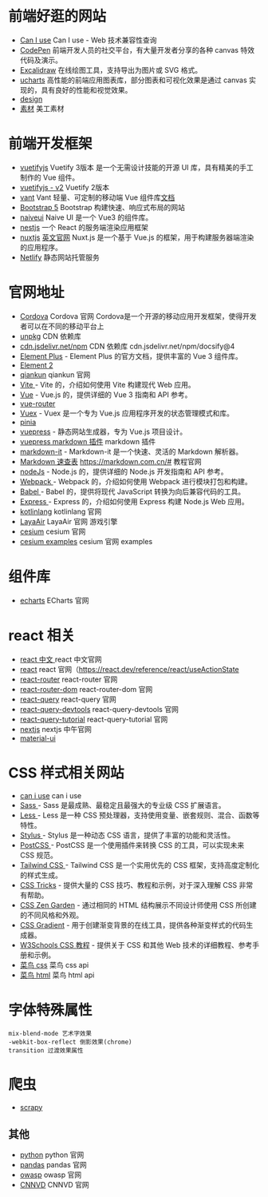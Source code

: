 # 前端好逛的网站
- [Can I use](https://caniuse.com/) Can I use - Web 技术兼容性查询
- [CodePen](https://codepen.io/) 前端开发人员的社交平台，有大量开发者分享的各种 canvas 特效代码及演示。
- [Excalidraw](https://excalidraw.com/)  在线绘图工具，支持导出为图片或 SVG 格式。
- [ucharts](https://www.ucharts.cn/) 高性能的前端应用图表库，部分图表和可视化效果是通过 canvas 实现的，具有良好的性能和视觉效果。
- [design](https://design.dev/)
- [素材](https://www.meigong8.com/) 美工素材

# 前端开发框架
- [vuetifyjs](http://www.vuetifyjs.cn/) Vuetify 3版本 是一个无需设计技能的开源 UI 库，具有精美的手工制作的 Vue 组件。
- [vuetifyjs - v2](https://v2.vuetifyjs.com/) Vuetify 2版本
- [vant](https://vant-ui.github.io/vant/#/zh-CN) Vant 轻量、可定制的移动端 Vue 组件库[文档](https://vant.pro/vant/#/zh-CN)
- [Bootstrap 5](https://v5.bootcss.com/docs/getting-started/introduction/) Bootstrap 构建快速、响应式布局的网站
- [naiveui](https://www.naiveui.com/zh-CN/light/docs/introduction) Naive UI 是一个 Vue3 的组件库。
- [nestjs](https://nextjs.org/docs) 一个 React 的服务端渲染应用框架
- [nuxtjs](https://www.nuxtjs.cn/) [英文官网](https://nuxtjs.org/) Nuxt.js 是一个基于 Vue.js 的框架，用于构建服务器端渲染的应用程序。
- [Netlify]() 静态网站托管服务

# 官网地址
- [Cordova](https://cordova.apache.org/) Cordova 官网 Cordova是一个开源的移动应用开发框架，使得开发者可以在不同的移动平台上
- [unpkg](https://unpkg.com/) CDN 依赖库
- [cdn.jsdelivr.net/npm](https://cdn.jsdelivr.net/npm) CDN 依赖库 cdn.jsdelivr.net/npm/docsify@4
- [Element Plus](https://element-plus.org/) - Element Plus 的官方文档，提供丰富的 Vue 3 组件库。
- [Element 2](https://element.eleme.io/#/zh-CN)
- [qiankun](https://qiankun.umijs.org/zh) qiankun 官网
- [Vite ](https://cn.vite.dev/config/) - Vite 的，介绍如何使用 Vite 构建现代 Web 应用。
- [Vue](https://cn.vuejs.org/guide/quick-start.html) - Vue.js 的，提供详细的 Vue 3 指南和 API 参考。
- [vue-router](https://router.vuejs.org/zh/introduction)
- [Vuex](https://vuex.vuejs.org/zh/introduction.html) - Vuex 是一个专为 Vue.js 应用程序开发的状态管理模式和库。
- [pinia](https://pinia.web3doc.top/)
- [vuepress](https://vuepress.vuejs.org/zh/guide/introduction.html#vitepress) - 静态网站生成器，专为 Vue.js 项目设计。
- [vuepress markdown 插件](https://marketplace.vuejs.press/zh/plugins/markdown) markdown 插件
- [markdown-it](https://markdown-it.github.io/) - Markdown-it 是一个快速、灵活的 Markdown 解析器。
- [Markdown 速查表](https://markdown.com.cn/cheat-sheet.html)  https://markdown.com.cn/# 教程官网
- [nodeJs](https://nodejs.org/en/docs/) - Node.js 的，提供详细的 Node.js 开发指南和 API 参考。
- [Webpack ](https://webpack.js.org/) - Webpack 的，介绍如何使用 Webpack 进行模块打包和构建。
- [Babel ](https://babeljs.io/) - Babel 的，提供将现代 JavaScript 转换为向后兼容代码的工具。
- [Express ](https://expressjs.com/) - Express 的，介绍如何使用 Express 构建 Node.js Web 应用。
- [kotlinlang](https://kotlinlang.org/docs/multiplatform.html#android-and-ios-applications) kotlinlang 官网
- [LayaAir](https://layaair.layabox.com/#/) LayaAir 官网 游戏引擎
- [cesium](https://cesium.com/learn/cesiumjs-learn/) cesium 官网
- [cesium examples](https://sandcastle.cesium.com/) cesium 官网 examples

# 组件库
- [echarts](https://echarts.apache.org/examples/zh/index.html) ECharts 官网

# react 相关
- [react 中文  ](https://react.docschina.org/) react 中文官网
- [react](https://reactjs.org/) react 官网（https://react.dev/reference/react/useActionState
- [react-router](https://reactrouter.com/) react-router 官网
- [react-router-dom](https://reactrouter.com/en/main) react-router-dom 官网
- [react-query](https://react-query.tanstack.com/) react-query 官网
- [react-query-devtools](https://react-query.tanstack.com/devtools) react-query-devtools 官网
- [react-query-tutorial](https://www.youtube.com/watch?v=5wq2hLc7oGc) react-query-tutorial 官网 
- [nextjs](https://nextjscn.org/docs) nextjs 中午官网
- [material-ui](https://mui.com/material-ui)   

# CSS 样式相关网站
- [can i use](https://caniuse.com/) can i use
- [Sass ](https://sass-lang.com/) - Sass 是最成熟、最稳定且最强大的专业级 CSS 扩展语言。
- [Less ](http://lesscss.org/) - Less 是一种 CSS 预处理器，支持使用变量、嵌套规则、混合、函数等特性。
- [Stylus ](http://styluslang.com/) - Stylus 是一种动态 CSS 语言，提供了丰富的功能和灵活性。
- [PostCSS ](https://postcss.org/) - PostCSS 是一个使用插件来转换 CSS 的工具，可以实现未来 CSS 规范。
- [Tailwind CSS ](https://tailwindcss.com/) - Tailwind CSS 是一个实用优先的 CSS 框架，支持高度定制化的样式生成。
- [CSS Tricks](https://css-tricks.com/) - 提供大量的 CSS 技巧、教程和示例，对于深入理解 CSS 非常有帮助。
- [CSS Zen Garden](http://www.csszengarden.com/) - 通过相同的 HTML 结构展示不同设计师使用 CSS 所创建的不同风格和外观。
- [CSS Gradient](https://cssgradient.io/) - 用于创建渐变背景的在线工具，提供各种渐变样式的代码生成器。
- [W3Schools CSS 教程](https://www.w3schools.com/css/) - 提供关于 CSS 和其他 Web 技术的详细教程、参考手册和示例。
- [菜鸟 css](https://www.runoob.com/cssref/css-selectors.html) 菜鸟 css api
- [菜鸟 html](https://www.runoob.com/tags/tag-figcaption.html) 菜鸟 html api

# 字体特殊属性
```
mix-blend-mode 艺术字效果
-webkit-box-reflect 倒影效果(chrome)
transition 过渡效果属性
```
# 爬虫
- [scrapy](https://docs.scrapy.org/en/latest/)

## 其他
- [python](https://www.python.org/) python 官网
- [pandas](https://pandas.pydata.org/docs/) pandas 官网
- [owasp](https://owasp.org/) owasp 官网
- [CNNVD](https://www.cnnvd.org.cn/home/childHome) CNNVD 官网